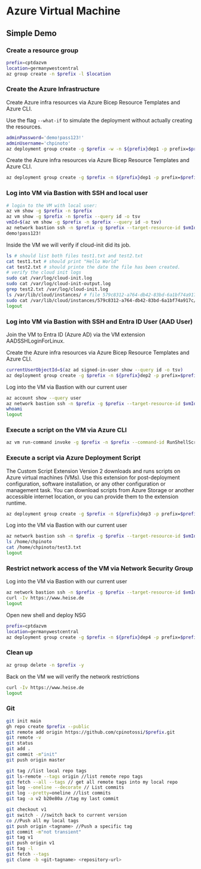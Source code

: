 # Azure Virtual Machine 

## Simple Demo

### Create a resource group

~~~bash
prefix=cptdazvm
location=germanywestcentral
az group create -n $prefix -l $location
~~~

### Create the Azure Infrastructure

Create Azure infra resources via Azure Bicep Resource Templates and Azure CLI.

Use the flag `--what-if` to simulate the deployment without actually creating the resources.

~~~bash
adminPassword='demo!pass123!'
adminUsername='chpinoto'
az deployment group create -g $prefix -w -n ${prefix}dep1 -p prefix=$prefix location=$location adminPassword=$adminPassword adminUsername=$adminUsername -f ./step1/deploy.bicep
~~~

Create the Azure infra resources via Azure Bicep Resource Templates and Azure CLI.

~~~bash
az deployment group create -g $prefix -n ${prefix}dep1 -p prefix=$prefix location=$location adminPassword=$adminPassword adminUsername=$adminUsername -f ./step1/deploy.bicep
~~~

### Log into VM via Bastion with SSH and local user

~~~bash
# login to the VM with local user:
az vm show -g $prefix -n $prefix
az vm show -g $prefix -n $prefix --query id -o tsv
vmId=$(az vm show -g $prefix -n $prefix --query id -o tsv)
az network bastion ssh -n $prefix -g $prefix --target-resource-id $vmId --auth-type password --username $adminUsername
demo!pass123!
~~~

Inside the VM we will verify if cloud-init did its job.

~~~bash
ls # should list both files test1.txt and test2.txt
cat test1.txt # should print "Hello World"
cat test2.txt # should printe the date the file has been created.
# verify the cloud init logs
sudo cat /var/log/cloud-init.log
sudo cat /var/log/cloud-init-output.log
grep test2.txt /var/log/cloud-init.log
ls /var/lib/cloud/instances/ # file 579c8312-a764-db42-83bd-6a1bf74a917c
sudo cat /var/lib/cloud/instances/579c8312-a764-db42-83bd-6a1bf74a917c/cloud-config.txt 
logout
~~~

### Log into VM via Bastion with SSH and Entra ID User (AAD User)


Join the VM to Entra ID (Azure AD) via the VM extension AADSSHLoginForLinux. 

Create the Azure infra resources via Azure Bicep Resource Templates and Azure CLI.

~~~bash
currentUserObjectId=$(az ad signed-in-user show --query id -o tsv)
az deployment group create -g $prefix -n ${prefix}dep2 -p prefix=$prefix location=$location userObjectId=$currentUserObjectId -f ./step2/deploy.bicep
~~~

Log into the VM via Bastion with our current user

~~~bash
az account show --query user
az network bastion ssh -n $prefix -g $prefix --target-resource-id $vmId --auth-type AAD
whoami
logout
~~~

### Execute a script on the VM via Azure CLI

~~~bash
az vm run-command invoke -g $prefix -n $prefix --command-id RunShellScript --scripts "echo 'Hello from Azure CLI' + $(date)"
~~~

### Execute a script via Azure Deployment Script

The Custom Script Extension Version 2 downloads and runs scripts on Azure virtual machines (VMs). Use this extension for post-deployment configuration, software installation, or any other configuration or management task. You can download scripts from Azure Storage or another accessible internet location, or you can provide them to the extension runtime.

~~~bash
az deployment group create -g $prefix -n ${prefix}dep3 -p prefix=$prefix location=$location -f ./step3/deploy.bicep
~~~

Log into the VM via Bastion with our current user

~~~bash
az network bastion ssh -n $prefix -g $prefix --target-resource-id $vmId --auth-type AAD
ls /home/chpinoto
cat /home/chpinoto/test3.txt
logout
~~~

### Restrict network access of the VM via Network Security Group

Log into the VM via Bastion with our current user

~~~bash
az network bastion ssh -n $prefix -g $prefix --target-resource-id $vmId --auth-type AAD
curl -Iv https://www.heise.de
logout
~~~

Open new shell and deploy NSG

~~~bash 
prefix=cptdazvm
location=germanywestcentral
az deployment group create -g $prefix -n ${prefix}dep4 -p prefix=$prefix location=$location -f ./step4/deploy.bicep
~~~

### Clean up

~~~bash
az group delete -n $prefix -y
~~~

Back on the VM we will verify the network restrictions

~~~bash
curl -Iv https://www.heise.de
logout
~~~

### Git

~~~bash
git init main
gh repo create $prefix --public
git remote add origin https://github.com/cpinotossi/$prefix.git
git remote -v
git status
git add .
git commit -m"init"
git push origin master

git tag //list local repo tags
git ls-remote --tags origin //list remote repo tags
git fetch --all --tags // get all remote tags into my local repo
git log --oneline --decorate // List commits
git log --pretty=oneline //list commits
git tag -a v2 b20e80a //tag my last commit

git checkout v1
git switch - //switch back to current version
co //Push all my local tags
git push origin <tagname> //Push a specific tag
git commit -m"not transient"
git tag v1
git push origin v1
git tag -l
git fetch --tags
git clone -b <git-tagname> <repository-url> 
~~~